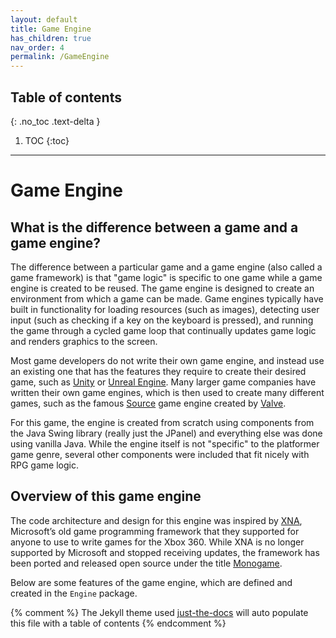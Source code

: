 ```yaml
---
layout: default
title: Game Engine
has_children: true
nav_order: 4
permalink: /GameEngine
---
```


## Table of contents
{: .no_toc .text-delta }

1. TOC
{:toc}

---

# Game Engine

## What is the difference between a game and a game engine?

The difference between a particular game and a game engine (also called a game framework) is that "game logic" is specific to one game while a game engine is created
to be reused. The game engine is designed to create an environment from which a game can be made. Game engines typically have built in
functionality for loading resources (such as images), detecting user input (such as checking if a key on the keyboard is pressed),
and running the game through a cycled game loop that continually updates game logic and renders graphics to the screen.

Most game developers do not write their own game engine, and instead use an existing one that has the features they require to
create their desired game, such as [Unity](https://unity.com/) or [Unreal Engine](https://www.unrealengine.com/en-US/). Many larger game companies
have written their own game engines, which is then used to create many different games, such as the famous [Source](https://en.wikipedia.org/wiki/Source_(game_engine)) game engine created by [Valve](https://www.valvesoftware.com/en/).

For this game, the engine is created from scratch using components from the Java Swing library (really just the JPanel) and everything else was
done using vanilla Java. While the engine itself is not "specific" to the platformer game genre, several other components were included
that fit nicely with RPG game logic.

## Overview of this game engine

The code architecture and design for this engine was inspired by [XNA](https://en.wikipedia.org/wiki/Microsoft_XNA), Microsoft’s old game programming framework that they supported for anyone to use to write games for the Xbox 360. 
While XNA is no longer supported by Microsoft and stopped receiving updates, the framework has been ported and released open source under the title [Monogame](https://www.monogame.net/).

Below are some features of the game engine, which are defined and created in the `Engine` package.

{% comment %} 
    The Jekyll theme used [just-the-docs](https://pmarsceill.github.io/just-the-docs/) will auto populate this file with a table of contents
{% endcomment %}
